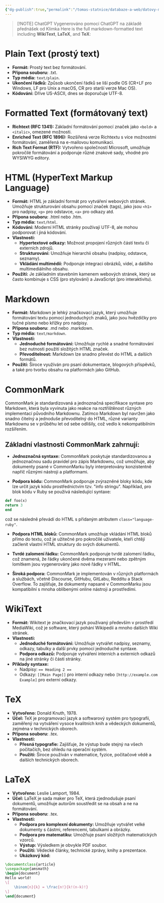 ```yaml
---
{"dg-publish":true,"permalink":"/tomas-statnice/databaze-a-web/datovy-management/datove-formaty/textove-formaty/","tags":["tomas","datovy_management","databaze_a_web"],"noteIcon":""}
---
```


> [!NOTE] ChatGPT
> Vygenerováno pomocí ChatGPT na základě přednášek od Klimka
Here is the full markdown-formatted text including **WikiText**, **LaTeX**, and **TeX**:

# Plain Text (prostý text)
- **Formát:** Prostý text bez formátování.
- **Přípona souboru:** .txt.
- **Typ média:** `text/plain`.
- **Ukončení řádků:** Způsob ukončení řádků se liší podle OS (CR+LF pro Windows, LF pro Unix a macOS, CR pro starší verze Mac OS).
- **Kódování:** Dříve US-ASCII, dnes se doporučuje UTF-8.

# Formatted Text (formátovaný text)
- **Richtext (RFC 1341):** Základní formátování pomocí značek jako `<bold>` a `<italic>`, omezené možnosti.
- **Enriched Text (RFC 1896):** Rozšířená verze Richtextu s více možnostmi formátování, zaměřená na e-mailovou komunikaci.
- **Rich Text Format (RTF):** Vytvořeno společností Microsoft, umožňuje pokročilé formátování a podporuje různé znakové sady, vhodné pro WYSIWYG editory.

# HTML (HyperText Markup Language)
- **Formát:** HTML je základní formát pro vytváření webových stránek. Umožňuje strukturování obsahu pomocí značek (tags), jako jsou `<h1>` pro nadpisy, `<p>` pro odstavce, `<a>` pro odkazy atd.
- **Přípona souboru:** .html nebo .htm.
- **Typ média:** `text/html`.
- **Kódování:** Moderní HTML stránky používají UTF-8, ale mohou podporovat i jiná kódování.
- **Vlastnosti:**
  - **Hypertextové odkazy:** Možnost propojení různých částí textu či externích zdrojů.
  - **Strukturování:** Umožňuje hierarchii obsahu (nadpisy, odstavce, seznamy).
  - **Vkládání multimédií:** Podporuje integraci obrázků, videí, a dalšího multimediálního obsahu.
- **Použití:** Je základním stavebním kamenem webových stránek, který se často kombinuje s CSS (pro stylování) a JavaScript (pro interaktivitu).

# Markdown
- **Formát:** Markdown je lehký značkovací jazyk, který umožňuje formátování textu pomocí jednoduchých znaků, jako jsou hvězdičky pro tučné písmo nebo křížky pro nadpisy.
- **Přípona souboru:** .md nebo .markdown.
- **Typ média:** `text/markdown`.
- **Vlastnosti:**
  - **Jednoduché formátování:** Umožňuje rychlé a snadné formátování bez nutnosti použití složitých HTML značek.
  - **Převoditelnost:** Markdown lze snadno převést do HTML a dalších formátů.
- **Použití:** Široce využíván pro psaní dokumentace, blogových příspěvků, a také pro tvorbu obsahu na platformách jako GitHub.

# CommonMark
CommonMark je standardizovaná a jednoznačná specifikace syntaxe pro Markdown, která byla vyvinuta jako reakce na roztříštěnost různých implementací původního Markdownu. Zatímco Markdown byl navržen jako snadno čitelný a jednoduše převoditelný do HTML, různé varianty Markdownu se v průběhu let od sebe odlišily, což vedlo k nekompatibilním rozšířením.

## Základní vlastnosti CommonMark zahrnují:
- **Jednoznačná syntaxe:** CommonMark poskytuje standardizovanou a jednoznačnou sadu pravidel pro zápis Markdownu, což umožňuje, aby dokumenty psané v CommonMarku byly interpretovány konzistentně napříč různými nástroji a platformami.
  
- **Podpora kódu:** CommonMark podporuje zvýrazněné bloky kódu, kde lze určit jazyk kódu prostřednictvím tzv. "info stringu". Například, pro blok kódu v Ruby se používá následující syntaxe:
```ruby
def foo(x)
return 3
end
```
  což se následně převádí do HTML s přidaným atributem `class="language-ruby"`.

- **Podpora HTML bloků:** CommonMark umožňuje vkládání HTML bloků přímo do textu, což je užitečné pro pokročilé uživatele, kteří chtějí začlenit vlastní HTML struktury do svých dokumentů.

- **Tvrdé zalomení řádku:** CommonMark podporuje tvrdé zalomení řádku, což znamená, že řádky ukončené dvěma mezerami nebo zpětným lomítkem jsou vygenerovány jako nové řádky v HTML.

- **Široká podpora:** CommonMark je implementován v různých platformách a službách, včetně Discourse, GitHubu, GitLabu, Redditu a Stack Overflow. To zajišťuje, že dokumenty napsané v CommonMarku jsou kompatibilní s mnoha oblíbenými online nástroji a prostředími.

# WikiText
- **Formát:** Wikitext je značkovací jazyk používaný především v prostředí MediaWiki, což je software, který pohání Wikipedii a mnoho dalších Wiki stránek.
- **Vlastnosti:**
  - **Jednoduché formátování:** Umožňuje vytvářet nadpisy, seznamy, odkazy, tabulky a další prvky pomocí jednoduché syntaxe.
  - **Podpora odkazů:** Podporuje vytváření interních a externích odkazů na jiné stránky či části stránky.
- **Příklady syntaxe:**
  - Nadpisy: `== Heading 2 ==`
  - Odkazy: `[[Main Page]]` pro interní odkazy nebo `[http://example.com Example]` pro externí odkazy.

# TeX
- **Vytvořeno:** Donald Knuth, 1978.
- **Účel:** TeX je programovací jazyk a softwarový systém pro typografii, zaměřený na vytváření vysoce kvalitních knih a vědeckých dokumentů, zejména v technických oborech.
- **Přípona souboru:** .tex.
- **Vlastnosti:**
  - **Přesná typografie:** Zajišťuje, že výstup bude stejný na všech počítačích, bez ohledu na operační systém.
  - **Použití:** Široce používán v matematice, fyzice, počítačové vědě a dalších technických oborech.

# LaTeX
- **Vytvořeno:** Leslie Lamport, 1984.
- **Účel:** LaTeX je sada maker pro TeX, která zjednodušuje psaní dokumentů, umožňuje autorům soustředit se na obsah a ne na formátování.
- **Přípona souboru:** .tex.
- **Vlastnosti:**
  - **Podpora pro komplexní dokumenty:** Umožňuje vytvářet velké dokumenty s částmi, referencemi, tabulkami a obrázky.
  - **Podpora pro matematiku:** Umožňuje psaní složitých matematických vzorců.
  - **Výstup:** Výsledkem je obvykle PDF soubor.
  - **Použití:** Vědecké články, technické zprávy, knihy a prezentace.
  - **Ukázkový kód:**
```latex
\documentclass{article}
\usepackage{amsmath}
\begin{document}
Hello world!
\[
	\binom{n}{k} = \frac{n!}{k!(n-k)!}
\]
\end{document}
```
